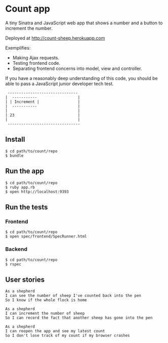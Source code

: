 # Count app

A tiny Sinatra and JavaScript web app that shows a number and a button to increment the number.

Deployed at http://count-sheep.herokuapp.com

Exemplifies:

* Making Ajax requests.
* Testing frontend code.
* Separating frontend concerns into model, view and controller.

If you have a reasonably deep understanding of this code, you should be able to pass a JavaScript junior developer tech test.

```
 -------------------------------
|  -----------                  |
| | Increment |                 |
|  -----------                  |
|                               |
| 23                            |
|                               |
 --------------------------------
```

## Install

    $ cd path/to/count/repo
    $ bundle

## Run the app

    $ cd path/to/count/repo
    $ ruby app.rb
    $ open http://localhost:9393

## Run the tests

### Frontend

    $ cd path/to/count/repo
    $ open spec/frontend/SpecRunner.html

### Backend

    $ cd path/to/count/repo
    $ rspec

## User stories

```
As a shepherd
I can see the number of sheep I've counted back into the pen
So I know if the whole flock is home

As a shepherd
I can increment the number of sheep
So I can record the fact that another sheep has gone into the pen

As a shepherd
I can reopen the app and see my latest count
So I don't lose track of my count if my browser crashes
```
